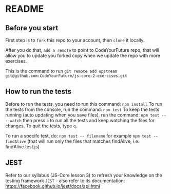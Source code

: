 # README

## Before you start

First step is to `fork` this repo to your account, then `clone` it locally.

After you do that, `add a remote` to point to CodeYourFuture repo, that will allow you to update you forked copy when we update the repo with more exercises.

This is the command to run
`git remote add upstream git@github.com:CodeYourFuture/js-core-2-exercises.git`

## How to run the tests
Before to run the tests, you need to run this command: `npm install` 
To run the tests from the console, run the command: `npm test` 
To keep the tests running (auto updating when you save files), run the command: `npm test -- --watch` then press `a` to run all the tests and keep watching the files for changes. To quit the tests, type `q`.

To run a specifc test, do: `npm test -- filename` for example `npm test -- findAlive` (that will run only the files that matches findAlive, i.e. findAlive.test.js)

## 


## JEST
Refer to our syllabus (JS-Core lesson 3) to refresh your knowledge on the testing framework `JEST` - also refer to its documentation: https://facebook.github.io/jest/docs/api.html


